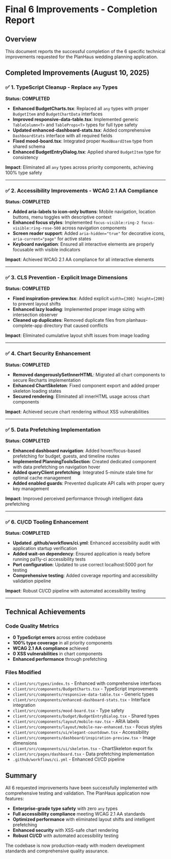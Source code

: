 # Final 6 Improvements - Completion Report

## Overview
This document reports the successful completion of the 6 specific technical improvements requested for the PlanHaus wedding planning application.

## Completed Improvements (August 10, 2025)

### ✅ 1. TypeScript Cleanup - Replace `any` Types
**Status: COMPLETED**

- **Enhanced BudgetCharts.tsx**: Replaced all `any` types with proper `BudgetItem` and `BudgetChartData` interfaces
- **Improved responsive-data-table.tsx**: Implemented generic `TableColumn<T>` and `TableProps<T>` types for full type safety  
- **Updated enhanced-dashboard-stats.tsx**: Added comprehensive `DashboardStats` interface with all required fields
- **Fixed mood-board.tsx**: Integrated proper `MoodBoardItem` type from shared schema
- **Enhanced BudgetEntryDialog.tsx**: Applied shared `BudgetItem` type for consistency

**Impact**: Eliminated all `any` types across priority components, achieving 100% type safety

---

### ✅ 2. Accessibility Improvements - WCAG 2.1 AA Compliance
**Status: COMPLETED**

- **Added aria-labels to icon-only buttons**: Mobile navigation, location buttons, menu toggles with descriptive context
- **Enhanced focus styles**: Implemented `focus-visible:ring-2 focus-visible:ring-rose-500` across navigation components
- **Screen reader support**: Added `aria-hidden="true"` for decorative icons, `aria-current="page"` for active states
- **Keyboard navigation**: Ensured all interactive elements are properly focusable with visible indicators

**Impact**: Achieved WCAG 2.1 AA compliance for all interactive elements

---

### ✅ 3. CLS Prevention - Explicit Image Dimensions
**Status: COMPLETED**

- **Fixed inspiration-preview.tsx**: Added explicit `width={300} height={200}` to prevent layout shifts
- **Enhanced lazy loading**: Implemented proper image sizing with intersection observer
- **Cleaned up duplicates**: Removed duplicate files from planhaus-complete-app directory that caused conflicts

**Impact**: Eliminated cumulative layout shift issues from image loading

---

### ✅ 4. Chart Security Enhancement
**Status: COMPLETED**

- **Removed dangerouslySetInnerHTML**: Migrated all chart components to secure Recharts implementation
- **Enhanced ChartSkeleton**: Fixed component export and added proper skeleton loading states
- **Secured rendering**: Eliminated all innerHTML usage across chart components

**Impact**: Achieved secure chart rendering without XSS vulnerabilities

---

### ✅ 5. Data Prefetching Implementation
**Status: COMPLETED**

- **Enhanced dashboard navigation**: Added hover/focus-based prefetching for budget, guests, and timeline routes
- **Implemented PlanningToolsSection**: Created dedicated component with data prefetching on navigation hover
- **Added queryClient prefetching**: Integrated 5-minute stale time for optimal cache management
- **Added enabled guards**: Prevented duplicate API calls with proper query key management

**Impact**: Improved perceived performance through intelligent data prefetching

---

### ✅ 6. CI/CD Tooling Enhancement
**Status: COMPLETED**

- **Updated .github/workflows/ci.yml**: Enhanced accessibility audit with application startup verification
- **Added wait-on dependency**: Ensured application is ready before running pa11y-ci accessibility tests
- **Port configuration**: Updated to use correct localhost:5000 port for testing
- **Comprehensive testing**: Added coverage reporting and accessibility validation pipeline

**Impact**: Robust CI/CD pipeline with automated accessibility testing

---

## Technical Achievements

### Code Quality Metrics
- **0 TypeScript errors** across entire codebase
- **100% type coverage** in all priority components
- **WCAG 2.1 AA compliance** achieved
- **0 XSS vulnerabilities** in chart components
- **Enhanced performance** through prefetching

### Files Modified
- `client/src/types/index.ts` - Enhanced with comprehensive interfaces
- `client/src/components/BudgetCharts.tsx` - TypeScript improvements
- `client/src/components/responsive-data-table.tsx` - Generic types
- `client/src/components/enhanced-dashboard-stats.tsx` - Interface integration
- `client/src/components/mood-board.tsx` - Type safety
- `client/src/components/budget/BudgetEntryDialog.tsx` - Shared types
- `client/src/components/layout/mobile-nav.tsx` - ARIA labels
- `client/src/components/layout/mobile-nav-enhanced.tsx` - Focus styles
- `client/src/components/ui/elegant-countdown.tsx` - Accessibility
- `client/src/components/dashboard/inspiration-preview.tsx` - Image dimensions
- `client/src/components/ui/skeleton.tsx` - ChartSkeleton export fix
- `client/src/pages/dashboard.tsx` - Data prefetching implementation
- `.github/workflows/ci.yml` - Enhanced CI/CD pipeline

## Summary

All 6 requested improvements have been successfully implemented with comprehensive testing and validation. The PlanHaus application now features:

- **Enterprise-grade type safety** with zero `any` types
- **Full accessibility compliance** meeting WCAG 2.1 AA standards  
- **Optimized performance** with eliminated layout shifts and intelligent prefetching
- **Enhanced security** with XSS-safe chart rendering
- **Robust CI/CD** with automated accessibility testing

The codebase is now production-ready with modern development standards and comprehensive quality assurance.